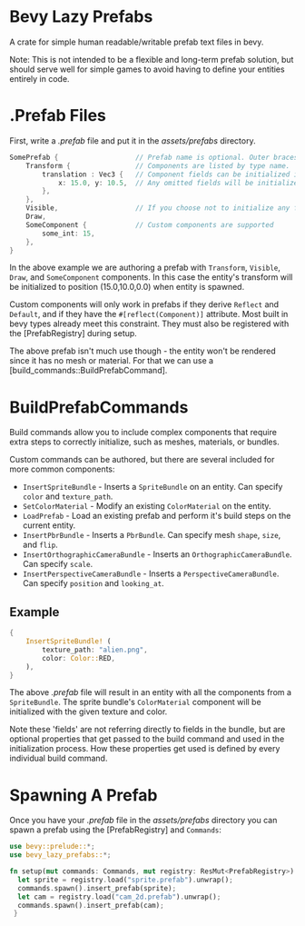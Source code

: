 # Bevy Lazy Prefabs

A crate for simple human readable/writable prefab text files in bevy.

Note: This is not intended to be a flexible and long-term prefab solution, but should serve well for
simple games to avoid having to define your entities entirely in code.

# .Prefab Files

First, write a *.prefab* file and put it in the *assets/prefabs* directory. 
```rs
SomePrefab {                   // Prefab name is optional. Outer braces are required. 
    Transform {                // Components are listed by type name.
        translation : Vec3 {   // Component fields can be initialized inside nested curly braces.
            x: 15.0, y: 10.5,  // Any omitted fields will be initialized to default.
        },
    },
    Visible,                   // If you choose not to initialize any fields, the braces can be omitted entirely.
    Draw,
    SomeComponent {            // Custom components are supported
        some_int: 15,
    },
}
```

In the above example we are authoring a prefab with `Transform`, `Visible`, `Draw`, and `SomeComponent` components.
In this case the entity's transform will be initialized to position (15.0,10.0,0.0) when entity is spawned.

Custom components will only work in prefabs if they derive `Reflect` and `Default`, and if they have the 
`#[reflect(Component)]` attribute. Most built in bevy types already meet this constraint. They must also be 
registered with the [PrefabRegistry] during setup.

The above prefab isn't much use though - the entity won't be rendered since it has no mesh or material. 
For that we can use a [build_commands::BuildPrefabCommand].

# BuildPrefabCommands

Build commands allow you to include complex components that require extra steps to correctly initialize, 
such as meshes, materials, or bundles.

Custom commands can be authored, but there are several included for more common components:
- `InsertSpriteBundle` - Inserts a `SpriteBundle` on an entity. Can specify `color` and `texture_path`.
- `SetColorMaterial` - Modify an existing `ColorMaterial` on the entity.
- `LoadPrefab` - Load an existing prefab and perform it's build steps on the current entity. 
- `InsertPbrBundle` - Inserts a `PbrBundle`. Can specify mesh `shape`, `size`, and `flip`.
- `InsertOrthographicCameraBundle` - Inserts an `OrthographicCameraBundle`. Can specify `scale`.
- `InsertPerspectiveCameraBundle` - Inserts a `PerspectiveCameraBundle`. Can specify `position` and `looking_at`.


## Example

```rs
{
    InsertSpriteBundle! (          
        texture_path: "alien.png", 
        color: Color::RED,         
    ),
}
```

The above *.prefab* file will result in an entity with all the components from a  `SpriteBundle`. The sprite bundle's 
`ColorMaterial` component will be initialized with the given texture and color. 

Note these 'fields' are not referring directly to fields in the bundle, but are optional properties that get passed 
to the build command and used in the initialization process. How these properties get used is defined by every 
individual build command.

# Spawning A Prefab

Once you have your *.prefab* file in the *assets/prefabs* directory you can spawn a prefab using the 
[PrefabRegistry] and `Commands`:

```rs
use bevy::prelude::*;
use bevy_lazy_prefabs::*;

fn setup(mut commands: Commands, mut registry: ResMut<PrefabRegistry>) {
  let sprite = registry.load("sprite.prefab").unwrap();
  commands.spawn().insert_prefab(sprite);
  let cam = registry.load("cam_2d.prefab").unwrap();
  commands.spawn().insert_prefab(cam);
 }
``` 